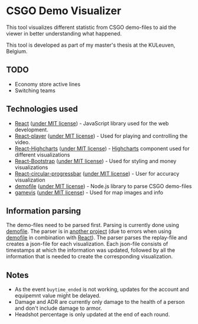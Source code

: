 # CSGO Demo Visualizer

This tool visualizes different statistic from CSGO demo-files to aid the viewer in better understanding what happened.

This tool is developed as part of my master's thesis at the KULeuven, Belgium.

## TODO

* Economy store active lines
* Switching teams

## Technologies used

* [React](https://reactjs.org/) ([under MIT license](https://github.com/facebook/react/blob/master/LICENSE)) - JavaScript library used for the web development.
* [React-player](https://github.com/CookPete/react-player) ([under MIT license](https://github.com/CookPete/react-player/blob/master/LICENSE.md)) - Used for playing and controlling the video.
* [React-Highcharts](https://github.com/kirjs/react-highcharts) ([under MIT license](https://github.com/kirjs/react-highcharts/blob/master/LICENSE)) - [Highcharts](https://www.highcharts.com/) component used for different visualizations
* [React-Bootstrap](https://react-bootstrap.github.io/getting-started/introduction/) ([under MIT license](https://github.com/react-bootstrap/react-bootstrap/blob/master/LICENSE)) - Used for styling and money visualizations
* [React-circular-progressbar](http://www.kevinqi.com/react-circular-progressbar/) ([under MIT license](https://github.com/iqnivek/react-circular-progressbar/blob/master/LICENSE)) - User for accuracy visualization
* [demofile](https://github.com/saul/demofile) ([under MIT license](https://github.com/saul/demofile/blob/master/LICENSE)) - Node.js library to parse CSGO demo-files
* [gamevis](https://github.com/saul/gamevis/tree/master/overviews/csgo) ([under MIT license](https://github.com/saul/gamevis/tree/master/overviews/csgo)) - Used for map images and info

## Information parsing

The demo-files need to be parsed first. Parsing is currently done using [demofile](https://github.com/saul/demofile).
The parser is in [another project](https://github.com/Brammz/csgo-demofile-parser) (due to errors when using [demofile](https://github.com/saul/demofile) in combination with [React](https://reactjs.org/)).
The parser parses the replay-file and creates a json-file for each visualization.
Each json-file consists of timestamps at which the information was updated, followed by all the information that is needed to create the corresponding visualization.


## Notes

* As the event `buytime_ended` is not working, updates for the account and equipemnt value might be delayed.
* Damage and ADR are currently only damage to the health of a person and don't include damage to armor.
* Headshot percentage is only updated at the end of each round.
